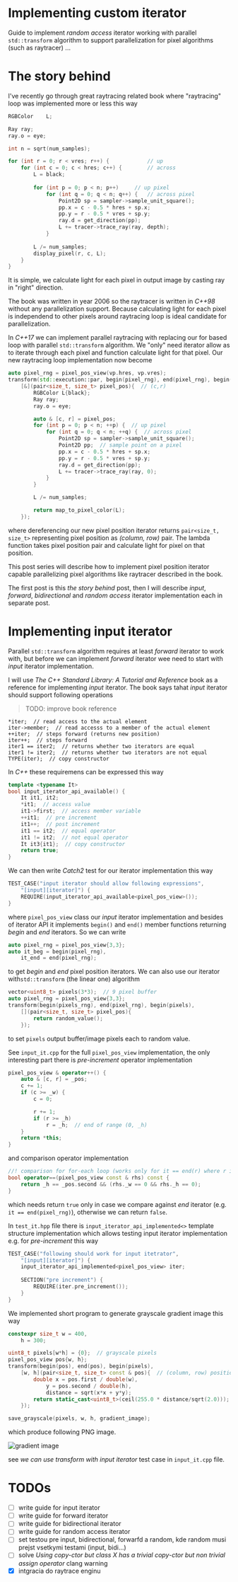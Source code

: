 # Implementing custom iterator

Guide to implement *random access* iterator working with parallel `std::transform` algorithm to support parallelization for pixel algorithms (such as raytracer) ...

# The story behind

I've recently go through great raytracing related book where "raytracing" loop was implemented more or less this way

```c++
RGBColor	L;

Ray ray;
ray.o = eye;

int n = sqrt(num_samples);

for (int r = 0; r < vres; r++) {			// up
	for (int c = 0; c < hres; c++) {		// across
		L = black;
		
		for (int p = 0; p < n; p++)		// up pixel
			for (int q = 0; q < n; q++) {	// across pixel
				Point2D sp = sampler->sample_unit_square();
				pp.x = c - 0.5 * hres + sp.x;
				pp.y = r - 0.5 * vres + sp.y;
				ray.d = get_direction(pp);
				L += tracer->trace_ray(ray, depth);
			}
										
		L /= num_samples;
		display_pixel(r, c, L);
	}
}
```

It is simple, we calculate light for each pixel in output image by casting ray in "right" direction.

The book was written in year 2006 so the raytracer is written in *C++98* without any parallelization support. Because calculating light for each pixel is independend to other pixels around raytracing loop is ideal candidate for parallelization. 

In *C++17* we can implement parallel raytracing with replacing our for based loop with parallel `std::transform` algorithm. We "only" need iterator allow as to iterate through each pixel and function calculate light for that pixel. Our new raytracing loop implementation now become

```c++
auto pixel_rng = pixel_pos_view(vp.hres, vp.vres);
transform(std::execution::par, begin(pixel_rng), end(pixel_rng), begin(pixels),
	[&](pair<size_t, size_t> pixel_pos){  // (c,r)
		RGBColor L{black};
		Ray ray;
		ray.o = eye;

		auto & [c, r] = pixel_pos;
		for (int p = 0; p < n; ++p) {  // up pixel
			for (int q = 0; q < n; ++q) {  // across pixel
				Point2D sp = sampler->sample_unit_square();
				Point2D pp;  // sample point on a pixel
				pp.x = c - 0.5 * hres + sp.x;
				pp.y = r - 0.5 * vres + sp.y;
				ray.d = get_direction(pp);
				L += tracer->trace_ray(ray, 0);
			}
		}

		L /= num_samples;

		return map_to_pixel_color(L);
	});
```

where dereferencing our new pixel position iterator returns `pair<size_t, size_t>` representing pixel position as *(column, row)* pair. The lambda function takes pixel position pair and calculate light for pixel on that position.

This post series will describe how to implement pixel position iterator capable parallelizing pixel algorithms like raytracer described in the book.

The first post is this *the story behind* post, then I will describe *input*, *forward*, *bidirectional* and *random access* iterator implementation each in separate post.


# Implementing input iterator

Parallel `std::transform` algorithm requires at least *forward* iterator to work with, but before we can implement *forward* iterator wee need to start with *input* iterator implementation.

I will use *The C++ Standard Library: A Tutorial and Reference* book as a reference for implementing *input* iterator. The book says tahat *input* iterator should support following operations

> TODO: improve book reference

```
*iter;  // read access to the actual element
iter->member;  // read accesss to a member of the actual element
++iter;  // steps forward (returns new position)
iter++;  // steps forward
iter1 == iter2;  // returns whether two iterators are equal
iter1 != iter2;  // returns whether two iterators are not equal
TYPE(iter);  // copy constructor
```

In *C++* these requiremens can be expressed this way

```c++
template <typename It>
bool input_iterator_api_available() {
	It it1, it2;
	*it1;  // access value
	it1->first;  // access member variable
	++it1;  // pre increment
	it1++;  // post increment
	it1 == it2;  // equal operator
	it1 != it2;  // not equal operator
	It it3{it1};  // copy constructor
	return true;
}
```

We can then write *Catch2* test for our iterator implementation this way

```c++
TEST_CASE("input iterator should allow following expressions", 
	"[input][iterator]") {
	REQUIRE(input_iterator_api_available<pixel_pos_view>());
}
```

where `pixel_pos_view` class our *input* iterator implementation and besides of iterator API it implements `begin()` and `end()` member functions returning *begin* and *end* iterators. So we can write

```c++
auto pixel_rng = pixel_pos_view{3,3};
auto it_beg = begin(pixel_rng),
	it_end = end(pixel_rng);
```

to get *begin* and *end* pixel position iterators. We can also use our iterator with`std::transform` (the linear one) algorithm

```c++
vector<uint8_t> pixels(3*3);  // 9 pixel buffer
auto pixel_rng = pixel_pos_view{3,3};
transform(begin(pixels_rng), end(pixel_rng), begin(pixels), 
	[](pair<size_t, size_t> pixel_pos){
		return random_value();
	});
```

to set `pixels` output buffer/image pixels each to random value.


See `input_it.cpp` for the full `pixel_pos_view` implementation, the only interesting part there is *pre-increment* operator implementation

```c++
pixel_pos_view & operator++() {
	auto & [c, r] = _pos;
	c += 1;
	if (c >= _w) {
		c = 0;

		r += 1;
		if (r >= _h)
			r = _h;  // end of range (0, _h)
	}
	return *this;
}
```

and comparison operator implementation 

```c++
//! comparison for for-each loop (works only for it == end(r) where r is pixel_pos_view instance)
bool operator==(pixel_pos_view const & rhs) const {
	return _h == _pos.second && (rhs._w == 0 && rhs._h == 0);
}
```

which needs return `true` only in case we compare against *end* iterator (e.g. `it == end(pixel_rng)`), otherwise we can return `false`.


In `test_it.hpp` file there is `input_iterator_api_implemented<>` template structure implementation which allows testing input iterator implementation e.g. for *pre-increment* this way

```c++
TEST_CASE("following should work for input itetrator",
	"[input][iterator]") {
	input_iterator_api_implemented<pixel_pos_view> iter;
	
	SECTION("pre increment") {
		REQUIRE(iter.pre_increment());
	}
}
```

We implemented short program to generate grayscale gradient image this way

```c++
constexpr size_t w = 400,
	h = 300;

uint8_t pixels[w*h] = {0};  // grayscale pixels 
pixel_pos_view pos{w, h};
transform(begin(pos), end(pos), begin(pixels),
	[w, h](pair<size_t, size_t> const & pos){  // (column, row) position
		double x = pos.first / double(w),
			y = pos.second / double(h),
			distance = sqrt(x*x + y*y);
		return static_cast<uint8_t>(ceil(255.0 * distance/sqrt(2.0)));
	});

save_grayscale(pixels, w, h, gradient_image);
```

which produce following PNG image.

![gradient image](gradient.png)

see *we can use transform with input iterator* test case in `input_it.cpp` file.


# TODOs

- [ ] write guide for input iterator
- [ ] write guide for forward iterator
- [ ] write guide for bidirectional iterator
- [ ] write guide for random access iterator
- [ ] set testou pre input, bidirectional, forwarfd a random, kde random musi prejst vsetkymi testami (input, bidi...)
- [ ] solve *Using copy-ctor but class X has a trivial copy-ctor but non trivial assign operator* clang warning
- [x] intgracia do raytrace enginu
